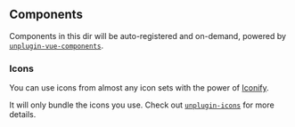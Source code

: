 ## Components

Components in this dir will be auto-registered and on-demand, powered by [`unplugin-vue-components`](https://github.com/antfu/unplugin-vue-components).

### Icons

You can use icons from almost any icon sets with the power of [Iconify](https://iconify.design/).

It will only bundle the icons you use. Check out [`unplugin-icons`](https://github.com/antfu/unplugin-icons) for more details.
